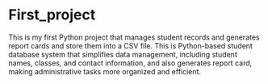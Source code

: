 # First_project
This is my first Python project that manages student records and generates report cards and store them into a CSV file.
This is  Python-based student database system that simplifies data management, including student names, classes, and contact information, and also generates report card, making administrative tasks more organized and efficient.
